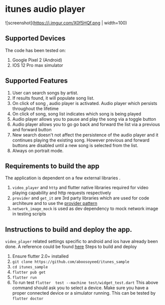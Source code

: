 # itunes audio player
![screenshot](https://i.imgur.com/X0f5HQf.png | width=100)

## Supported Devices

The code has been tested on:
1. Google Pixel 2 (Android)
2. IOS 12 Pro max simulator

## Supported Features
1. User can search songs by artist.
2. If results found, it will populate song list.
3. On click of song , audio player is activated. Audio player which persists throughout the lifetime
4. On click of song, song list indicates which song is being played
4. Audio player allows you to pause and play the song via a toggle button
5. Audio player allows you to go go back and forward the list via a previous and forward button
6. New search doesn't not affect the persistence of the audio player and it continues playing the existing song. However previous and forward buttons are disabled until a new song is selected from the list.
7. Always on portrait mode.

## Requirements to build the app
The application is dependent on a few external libraries .
1. `video_player` and `http` and flutter native libraries required for video playing capability and http requests respectively
2. `provider` and `get_it` are 3rd party libraries which are used for code architeure and to use the [provider pattern](https://flutter.dev/docs/development/data-and-backend/state-mgmt/simple)
3. `network_image_mock` is used as dev dependency to mock network image in testing scripts

## Instructions to build and deploy the app.
 `video_player` related settings specific to android and ios have already been done. A reference could be found [here](https://pub.dev/packages/video_player#installation)
Steps to build and deploy
1. Ensure flutter 2.0+ installed
2. `git clone https://github.com/aboosoyeed/itunes_sample`
2. `cd itunes_sample`
3. `flutter pub get`
4. `flutter run`
5. To run test `flutter  test --machine test/widget_test.dart`
   This above command should ask you to select a device. Make sure you have a proper connected device or a simulator running. This can be tested by `flutter doctor`

